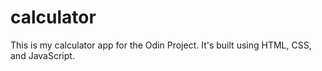 # calculator

This is my calculator app for the Odin Project. It's built using HTML, CSS, and JavaScript. 


